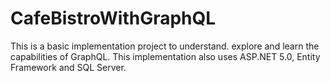 # CafeBistroWithGraphQL
This is a basic implementation project to understand. explore and learn the capabilities of GraphQL. This implementation also uses ASP.NET 5.0, Entity Framework and SQL Server.
